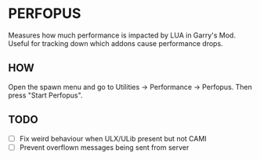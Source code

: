 # PERFOPUS
Measures how much performance is impacted by LUA in Garry's Mod. Useful for tracking down which addons cause performance drops.

## HOW
Open the spawn menu and go to Utilities -> Performance -> Perfopus. Then press "Start Perfopus".

## TODO
- [ ] Fix weird behaviour when ULX/ULib present but not CAMI
- [ ] Prevent overflown messages being sent from server
